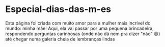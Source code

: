# Especial-dias-das-m-es
Esta página foi criada com muito amor para a mulher mais incrível do mundo: minha mãe! Aqui, ela vai passar por uma pequena brincadeira, respondendo perguntas carinhosas (onde não dá nem pra dizer "não" 😄) até chegar numa galeria cheia de lembranças lindas
